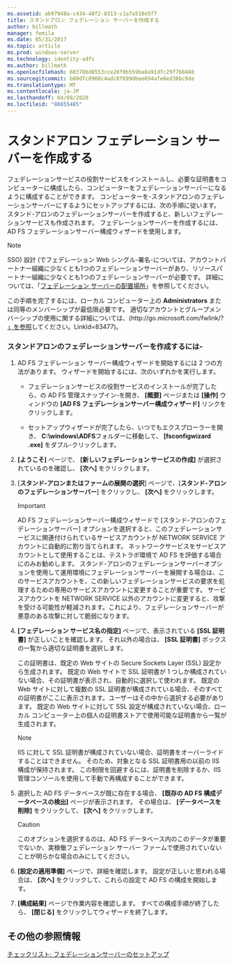```yaml
---
ms.assetid: ab97948a-c434-48f2-8313-c1a7a518e5f7
title: スタンドアロン フェデレーション サーバーを作成する
author: billmath
manager: femila
ms.date: 05/31/2017
ms.topic: article
ms.prod: windows-server
ms.technology: identity-adfs
ms.author: billmath
ms.openlocfilehash: 603786d8553cce20f0b559ba8a91dfc29f760488
ms.sourcegitcommit: b00d7c8968c4adc8f699dbee694afe6ed36bc9de
ms.translationtype: MT
ms.contentlocale: ja-JP
ms.lasthandoff: 04/08/2020
ms.locfileid: "80855485"
---
```

# <a name="create-a-stand-alone-federation-server"></a>スタンドアロン フェデレーション サーバーを作成する

フェデレーションサービスの役割サービスをインストールし、必要な証明書をコンピューターに構成したら、コンピューターをフェデレーションサーバーになるように構成することができます。 コンピューターを\-スタンドアロンのフェデレーションサーバーにするようにセットアップするには、次の手順に従います。 スタンド\-アロンのフェデレーションサーバーを作成すると、新しいフェデレーションサービスも作成されます。 フェデレーションサーバーを作成するには、AD FS フェデレーションサーバー構成ウィザードを使用します。  
  
> [!NOTE]  
> SSO\) 設計 \(でフェデレーション Web シングル\-署名\-については、アカウントパートナー組織に少なくとも1つのフェデレーションサーバーがあり、リソースパートナー組織に少なくとも1つのフェデレーションサーバーが必要です。 詳細については、「[フェデレーション サーバーの配置場所](https://technet.microsoft.com/library/dd807127.aspx)」を参照してください。  
  
この手順を完了するには、ローカル コンピューター上の **Administrators** または同等のメンバーシップが最低限必要です。  適切なアカウントとグループメンバーシップの使用に関する詳細については、\(http:\/\/go.microsoft.com\/fwlink\/? [」を参照](https://go.microsoft.com/fwlink/?LinkId=83477)してください。LinkId\=83477\)。   
  
### <a name="to-create-a-stand-alone-federation-server"></a>スタンドアロンのフェデレーションサーバーを作成するには\-  
  
1.  AD FS フェデレーション サーバー構成ウィザードを開始するには 2 つの方法があります。 ウィザードを開始するには、次のいずれかを実行します。  
  
    -   フェデレーションサービスの役割サービスのインストールが完了したら、の AD FS 管理スナップイン\-を開き、 **[概要]** ページまたは **[操作]** ウィンドウの **[AD FS フェデレーションサーバー構成ウィザード]** リンクをクリックします。  
  
    -   セットアップウィザードが完了したら、いつでもエクスプローラーを開き、 **C:\\windows\\ADFS**フォルダーに移動して、 **[fsconfigwizard .exe]** をダブル\-クリックします。  
  
2.  **[ようこそ]** ページで、 **[新しいフェデレーション サービスの作成]** が選択されているのを確認し、 **[次へ]** をクリックします。  
  
3.  [**スタンド\-アロンまたはファームの展開の選択**] ページで、[**スタンド\-アロンのフェデレーションサーバー**] をクリックし、 **[次へ]** をクリックします。  
  
    > [!IMPORTANT]  
    > AD FS フェデレーションサーバー構成ウィザードで [スタンド\-アロンのフェデレーションサーバー] オプションを選択すると、このフェデレーションサービスに関連付けられているサービスアカウントが NETWORK SERVICE アカウントに自動的に割り当てられます。 ネットワークサービスをサービスアカウントとして使用することは、テストラボ環境で AD FS を評価する場合にのみお勧めします。 スタンド\-アロンのフェデレーションサーバーオプションを使用して運用環境にフェデレーションサーバーを展開する場合は、このサービスアカウントを、この新しいフェデレーションサービスの要求を処理するための専用のサービスアカウントに変更することが重要です。 サービスアカウントを NETWORK SERVICE 以外のアカウントに変更すると、攻撃を受ける可能性が軽減されます。これにより、フェデレーションサーバーが悪意のある攻撃に対して脆弱になります。  
  
4.  **[フェデレーション サービス名の指定]** ページで、表示されている **[SSL 証明書]** が正しいことを確認します。 それ以外の場合は、 **[SSL 証明書]** ボックスの一覧から適切な証明書を選択します。  
  
    この証明書は、既定の Web サイトの Secure Sockets Layer \(SSL\) 設定から生成されます。 既定の Web サイトで SSL 証明書が 1 つしか構成されていない場合、その証明書が表示され、自動的に選択して使われます。 既定の Web サイトに対して複数の SSL 証明書が構成されている場合、そのすべての証明書がここに表示されます。ユーザーはその中から選択する必要があります。 既定の Web サイトに対して SSL 設定が構成されていない場合、ローカル コンピューター上の個人の証明書ストアで使用可能な証明書から一覧が生成されます。  
  
    > [!NOTE]  
    > IIS に対して SSL 証明書が構成されていない場合、証明書をオーバーライドすることはできません。 そのため、対象となる SSL 証明書用の以前の IIS 構成が保持されます。 この制限を回避するには、証明書を削除するか、IIS 管理コンソールを使用して手動で再構成することができます。  
  
5.  選択した AD FS データベースが既に存在する場合、 **[既存の AD FS 構成データベースの検出]** ページが表示されます。 その場合は、 **[データベースを削除]** をクリックして、 **[次へ]** をクリックします。  
  
    > [!CAUTION]  
    > このオプションを選択するのは、AD FS データベース内のこのデータが重要でないか、実稼働フェデレーション サーバー ファームで使用されていないことが明らかな場合のみにしてください。  
  
6.  **[設定の適用準備]** ページで、詳細を確認します。 設定が正しいと思われる場合は、 **[次へ]** をクリックして、これらの設定で AD FS の構成を開始します。  
  
7.  **[構成結果]** ページで作業内容を確認します。 すべての構成手順が終了したら、 **[閉じる]**  をクリックしてウィザードを終了します。  
  
## <a name="additional-references"></a>その他の参照情報  
[チェックリスト: フェデレーションサーバーのセットアップ](Checklist--Setting-Up-a-Federation-Server.md)  
  

